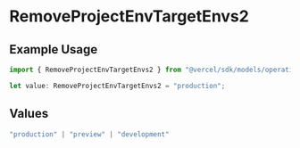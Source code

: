 # RemoveProjectEnvTargetEnvs2

## Example Usage

```typescript
import { RemoveProjectEnvTargetEnvs2 } from "@vercel/sdk/models/operations/removeprojectenv.js";

let value: RemoveProjectEnvTargetEnvs2 = "production";
```

## Values

```typescript
"production" | "preview" | "development"
```
